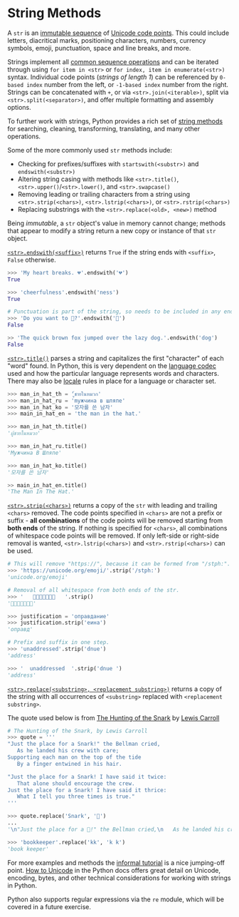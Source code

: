 # String Methods

A `str` is an [immutable sequence][text sequence] of [Unicode code points][unicode code points].
This could include letters, diacritical marks, positioning characters, numbers, currency symbols, emoji, punctuation, space and line breaks, and more.

Strings implement all [common sequence operations][common sequence operations] and can be iterated through using `for item in <str>` or `for index, item in enumerate(<str>)` syntax.
 Individual code points (_strings of length 1_) can be referenced by `0-based index` number from the left, or `-1-based index` number from the right.
  Strings can be concatenated with `+`, or via `<str>.join(<iterable>)`, split via `<str>.split(<separator>)`, and offer multiple formatting and assembly options.

 To further work with strings, Python provides a rich set of [string methods][str-methods] for searching, cleaning, transforming, translating, and many other operations.

Some of the more commonly used `str` methods include:

- Checking for prefixes/suffixes with `startswith(<substr>)` and `endswith(<substr>)`
- Altering string casing with methods like `<str>.title()`, `<str>.upper()`/`<str>.lower()`, and `<str>.swapcase()`
- Removing leading or trailing characters from a string using `<str>.strip(<chars>)`, `<str>.lstrip(<chars>)`, or `<str>.rstrip(<chars>)`
- Replacing substrings with the `<str>.replace(<old>, <new>)` method

Being _immutable_, a `str` object's value in memory cannot change; methods that appear to modify a string return a new copy or instance of that `str` object.

[`<str>.endswith(<suffix>)`][str-endswith] returns `True` if the string ends with `<suffix>`, `False` otherwise.

```python
>>> 'My heart breaks. 💔'.endswith('💔')
True

>>> 'cheerfulness'.endswith('ness')
True

# Punctuation is part of the string, so needs to be included in any endswith match.
>>> 'Do you want to 💃?'.endswith('💃')
False

>> 'The quick brown fox jumped over the lazy dog.'.endswith('dog')
False
```

[`<str>.title()`][str-title] parses a string and capitalizes the first "character" of each "word" found.
In Python, this is very dependent on the [language codec][codecs] used and how the particular language represents words and characters.
There may also be [locale][locale] rules in place for a language or character set.


```python
>>> man_in_hat_th = 'ู้ชายในหมวก'
>>> man_in_hat_ru = 'mужчина в шляпе'
>>> man_in_hat_ko = '모자를 쓴 남자'
>>> main_in_hat_en = 'the man in the hat.'

>>> man_in_hat_th.title()
'ผู้ชายในหมวก'

>>> man_in_hat_ru.title()
'Мужчина В Шляпе'

>>> man_in_hat_ko.title()
'모자를 쓴 남자'

>> main_in_hat_en.title()
'The Man In The Hat.'
```


[`<str>.strip(<chars>)`][str-strip] returns a copy of the `str` with leading and trailing `<chars>` removed.
The code points specified in `<chars>` are not a prefix or suffix - **all combinations** of the code points will be removed starting from **both ends** of the string.
 If nothing is specified for `<chars>`, all combinations of whitespace code points will be removed.
 If only left-side or right-side removal is wanted, `<str>.lstrip(<chars>)` and `<str>.rstrip(<chars>)` can be used.


 ```python
# This will remove "https://", because it can be formed from "/stph:". 
>>> 'https://unicode.org/emoji/'.strip('/stph:')
'unicode.org/emoji'

# Removal of all whitespace from both ends of the str.
>>> '   🐪🐪🐪🌟🐪🐪🐪   '.strip()
'🐪🐪🐪🌟🐪🐪🐪'

>>> justification = 'оправдание'
>>> justification.strip('еина')
'оправд'

# Prefix and suffix in one step.
>>> 'unaddressed'.strip('dnue')
'address'

>>> '  unaddressed  '.strip('dnue ')
'address'
```


[`<str>.replace(<substring>, <replacement substring>)`][str-replace] returns a copy of the string with all occurrences of `<substring>` replaced with `<replacement substring>`.


The quote used below is from [The Hunting of the Snark][The Hunting of the Snark] by [Lewis Carroll][Lewis Carroll]

```python
# The Hunting of the Snark, by Lewis Carroll
>>> quote = '''
"Just the place for a Snark!" the Bellman cried,
   As he landed his crew with care;
Supporting each man on the top of the tide
   By a finger entwined in his hair.

"Just the place for a Snark! I have said it twice:
   That alone should encourage the crew.
Just the place for a Snark! I have said it thrice:
   What I tell you three times is true."
'''

>>> quote.replace('Snark', '🐲')
...
'\n"Just the place for a 🐲!" the Bellman cried,\n   As he landed his crew with care;\nSupporting each man on the top of the tide\n   By a finger entwined in his hair.\n\n"Just the place for a 🐲! I have said it twice:\n   That alone should encourage the crew.\nJust the place for a 🐲! I have said it thrice:\n   What I tell you three times is true."\n'

>>> 'bookkeeper'.replace('kk', 'k k')
'book keeper'
```


For more examples and methods the [informal tutorial][informal tutorial] is a nice jumping-off point.
[How to Unicode][howto unicode] in the Python docs offers great detail on Unicode, encoding, bytes, and other technical considerations for working with strings in Python.

Python also supports regular expressions via the `re` module, which will be covered in a future exercise.


[Lewis Carroll]: https://www.poetryfoundation.org/poets/lewis-carroll
[The Hunting of the Snark]: https://www.poetryfoundation.org/poems/43909/the-hunting-of-the-snark
[codecs]: https://docs.python.org/3/library/codecs.html
[common sequence operations]: https://docs.python.org/3/library/stdtypes.html#common-sequence-operations
[howto unicode]: https://docs.python.org/3/howto/unicode.html
[informal tutorial]: https://docs.python.org/3/tutorial/introduction.html#strings
[locale]: https://docs.python.org/3/library/locale.html#module-locale
[str-endswith]: https://docs.python.org/3/library/stdtypes.html#str.endswith
[str-methods]: https://docs.python.org/3/library/stdtypes.html#string-methods
[str-replace]: https://docs.python.org/3/library/stdtypes.html#str.replace
[str-strip]: https://docs.python.org/3/library/stdtypes.html#str.strip
[str-title]: https://docs.python.org/3/library/stdtypes.html#str.title
[text sequence]: https://docs.python.org/3/library/stdtypes.html#text-sequence-type-str
[unicode code points]: https://stackoverflow.com/questions/27331819/whats-the-difference-between-a-character-a-code-point-a-glyph-and-a-grapheme
